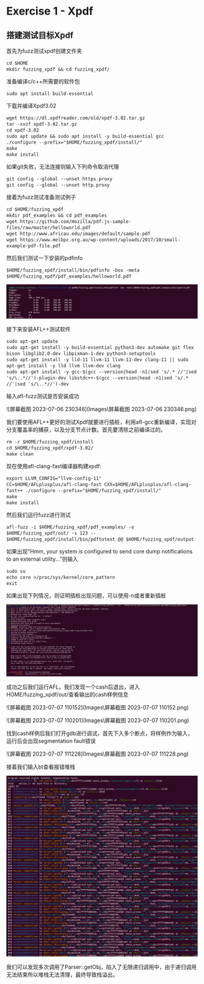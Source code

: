# Exercise 1 - Xpdf

## 搭建测试目标Xpdf

首先为fuzz测试xpdf创建文件夹

```
cd $HOME
mkdir fuzzing_xpdf && cd fuzzing_xpdf/
```

准备编译c/c++所需要的软件包

```
sudo apt install build-essential
```

下载并编译Xpdf3.02

```
wget https://dl.xpdfreader.com/old/xpdf-3.02.tar.gz
tar -xvzf xpdf-3.02.tar.gz
cd xpdf-3.02
sudo apt update && sudo apt install -y build-essential gcc
./configure --prefix="$HOME/fuzzing_xpdf/install/"
make
make install
```

如果git失败，无法连接则输入下列命令取消代理

```
git config --global --unset https.proxy
git config --global --unset http.proxy
```

接着为fuzz测试准备测试例子

```
cd $HOME/fuzzing_xpdf
mkdir pdf_examples && cd pdf_examples
wget https://github.com/mozilla/pdf.js-sample-files/raw/master/helloworld.pdf
wget http://www.africau.edu/images/default/sample.pdf
wget https://www.melbpc.org.au/wp-content/uploads/2017/10/small-example-pdf-file.pdf
```

然后我们测试一下安装的pdfinfo

```
$HOME/fuzzing_xpdf/install/bin/pdfinfo -box -meta $HOME/fuzzing_xpdf/pdf_examples/helloworld.pdf
```

![image-20230707113856487](Images/image-20230707113856487.png)

接下来安装AFL++测试软件

```
sudo apt-get update
sudo apt-get install -y build-essential python3-dev automake git flex bison libglib2.0-dev libpixman-1-dev python3-setuptools
sudo apt-get install -y lld-11 llvm-11 llvm-11-dev clang-11 || sudo apt-get install -y lld llvm llvm-dev clang 
sudo apt-get install -y gcc-$(gcc --version|head -n1|sed 's/.* //'|sed 's/\..*//')-plugin-dev libstdc++-$(gcc --version|head -n1|sed 's/.* //'|sed 's/\..*//')-dev
```

输入afl-fuzz测试是否安装成功

![屏幕截图 2023-07-06 230346](Images\屏幕截图 2023-07-06 230346.png)

我们要使用AFL++更好的测试Xpdf就要进行插桩，利用afl-gcc重新编译，实现对分支覆盖率的捕获，以及分支节点计数。首先要清除之前编译过的。

```
rm -r $HOME/fuzzing_xpdf/install
cd $HOME/fuzzing_xpdf/xpdf-3.02/
make clean
```

现在使用afl-clang-fast编译器构建xpdf:

```
export LLVM_CONFIG="llvm-config-11"
CC=$HOME/AFLplusplus/afl-clang-fast CXX=$HOME/AFLplusplus/afl-clang-fast++ ./configure --prefix="$HOME/fuzzing_xpdf/install/"
make
make install
```

然后我们运行fuzz进行测试

```
afl-fuzz -i $HOME/fuzzing_xpdf/pdf_examples/ -o $HOME/fuzzing_xpdf/out/ -s 123 -- $HOME/fuzzing_xpdf/install/bin/pdftotext @@ $HOME/fuzzing_xpdf/output
```

如果出现"Hmm, your system is configured to send core dump notifications to an external utility..."则输入

```
sudo su
echo core >/proc/sys/kernel/core_pattern
exit
```

如果出现下列情况，则证明插桩出现问题，可以使用-n或者重新插桩

![image-20230707133600261](Images\image-20230707133600261.png)

成功之后我们运行AFL，我们发现一个cash后退出，进入HOME/fuzzing_xpdf/out/查看输出的cash样例信息

![屏幕截图 2023-07-07 110152](Images\屏幕截图 2023-07-07 110152.png)

![屏幕截图 2023-07-07 110201](Images\屏幕截图 2023-07-07 110201.png)

找到cash样例后我们打开gdb进行调试，首先下入多个断点，将样例作为输入，运行后会出现segmentation fault错误

![屏幕截图 2023-07-07 111228](Images\屏幕截图 2023-07-07 111228.png)

接着我们输入bt查看报错堆栈

![image-20230707135029084](Images\image-20230707135029084.png)

我们可以发现多次调用了Parser::getObj，陷入了无限递归调用中，由于递归调用无法结束所以堆栈无法清理，最终导致栈溢出。
